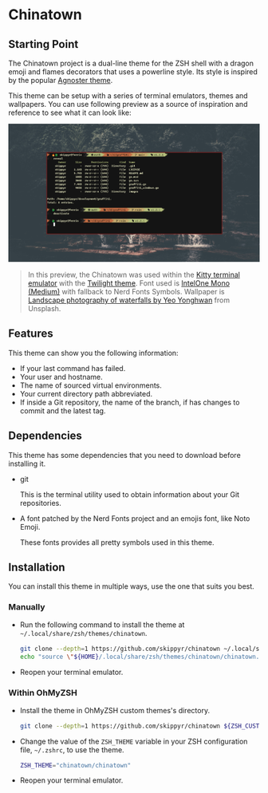 # Chinatown

## Starting Point

The Chinatown project is a dual-line theme for the ZSH shell with a dragon emoji
and flames decorators that uses a powerline style. Its style is inspired by the
popular [Agnoster theme](https://github.com/agnoster/agnoster-zsh-theme).

This theme can be setup with a series of terminal emulators, themes and
wallpapers. You can use following preview as a source of inspiration and
reference to see what it can look like:

![](./images/preview.png)

> In this preview, the Chinatown was used within the [Kitty terminal emulator](https://github.com/kovidgoyal/kitty)
with the [Twilight theme](https://github.com/kovidgoyal/kitty-themes/blob/master/themes/Twilight.conf).
Font used is [IntelOne Mono (Medium)](https://github.com/intel/intel-one-mono)
with fallback to Nerd Fonts Symbols. Wallpaper is [Landscape photography of waterfalls by Yeo Yonghwan](https://unsplash.com/photos/sS7P1h4Modg) from Unsplash.

## Features

This theme can show you the following information:

* If your last command has failed.
* Your user and hostname.
* The name of sourced virtual environments.
* Your current directory path abbreviated.
* If inside a Git repository, the name of the branch, if has changes to commit and the latest tag.


## Dependencies

This theme has some dependencies that you need to download before installing it.

* git

    This is the terminal utility used to obtain information about your Git
    repositories.

* A font patched by the Nerd Fonts project and an emojis font, like Noto Emoji.

    These fonts provides all pretty symbols used in this theme.

## Installation

You can install this theme in multiple ways, use the one that suits you best.

### Manually

* Run the following command to install the theme at
  `~/.local/share/zsh/themes/chinatown`.

    ```bash
    git clone --depth=1 https://github.com/skippyr/chinatown ~/.local/share/zsh/themes/chinatown &&
    echo "source \"${HOME}/.local/share/zsh/themes/chinatown/chinatown.zsh-theme\"" >> ~/.zshrc
    ```

* Reopen your terminal emulator.

### Within OhMyZSH

* Install the theme in OhMyZSH custom themes's directory.

    ```bash
    git clone --depth=1 https://github.com/skippyr/chinatown ${ZSH_CUSTOM:-${HOME}/.oh-my-zsh/custom}/themes/chinatown
    ```

* Change the value of the `ZSH_THEME` variable in your ZSH configuration file,
  `~/.zshrc`, to use the theme.

    ```bash
    ZSH_THEME="chinatown/chinatown"
    ```

* Reopen your terminal emulator.

